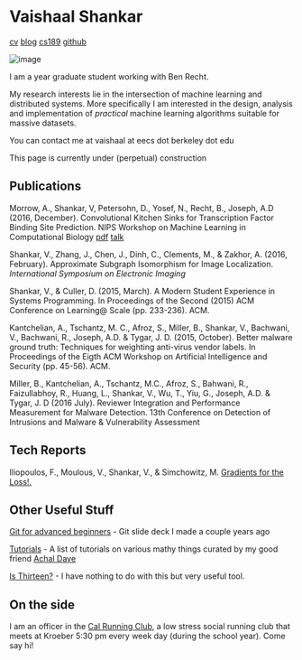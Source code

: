 <head>
<title>Vaishaal Shankar</title>
<meta charset="utf-8">
<meta name="viewport" content="width=device-width, initial-scale=1.0, user-scalable=yes">
<link rel="stylesheet" type="text/css" href="mou.css">
</head>

Vaishaal Shankar
========
[cv](/cv.pdf)
[blog](/blog)
[cs189](/cs189.html)
[github](http://github.com/vaishaal)

![image](http://s17.postimg.org/rxv2qg1v3/image.jpg)


I am a <span id="years" ></span> year graduate student working with Ben Recht.

My research interests lie in the intersection of machine learning and distributed systems.
More specifically I am interested in the design, analysis and implementation of *practical* machine learning algorithms
suitable for massive datasets.








You can contact me at vaishaal at eecs dot berkeley dot edu    

This page is currently under (perpetual) construction




Publications
-------------
Morrow, A., Shankar, V, Petersohn, D., Yosef, N., Recht, B., Joseph, A.D (2016, December). Convolutional Kitchen Sinks for Transcription Factor Binding Site Prediction. NIPS Workshop on Machine Learning in Computational Biology [pdf](/genomics_kitchensinks.pdf) [talk](/genomics_kitchensinks_talk.pdf)

Shankar, V., Zhang, J., Chen, J., Dinh, C., Clements, M., & Zakhor, A. (2016, February). Approximate Subgraph Isomorphism for Image Localization. *International Symposium on Electronic Imaging*

Shankar, V., & Culler, D. (2015, March). A Modern Student Experience in Systems Programming. In Proceedings of the Second (2015) ACM Conference on Learning@ Scale (pp. 233-236). ACM.

Kantchelian, A., Tschantz, M. C., Afroz, S., Miller, B., Shankar, V., Bachwani, V., Bachwani, R., Joseph, A.D. & Tygar, J. D. (2015, October). Better malware ground truth: Techniques for weighting anti-virus vendor labels. In Proceedings of the Eigth ACM Workshop on Artificial Intelligence and Security (pp. 45-56). ACM.


Miller, B., Kantchelian, A., Tschantz, M.C., Afroz, S., Bahwani, R., Faizullabhoy, R., Huang, L., Shankar, V., Wu, T., Yiu, G., Joseph, A.D.  & Tygar, J. D (2016 July).  Reviewer Integration and Performance Measurement for Malware Detection. 13th Conference on Detection of Intrusions and Malware & Vulnerability Assessment

Tech Reports
-------------
Iliopoulos, F., Moulous, V., Shankar, V., & Simchowitz, M. [Gradients for the Loss!.](http://people.eecs.berkeley.edu/~msimchow/GradientsForLoss.pdf)




Other Useful Stuff
------------------
[Git for advanced beginners](https://docs.google.com/presentation/d/1FOOA4Tn9evpPHas0z-o2AM6wrUI_bXXcnepYnQ9TrZ4/pub?start=false&loop=false&delayms=3000)  - Git slide deck I made a couple years ago

[Tutorials](http://www.achaldave.com/tutorials/)  - A list of tutorials on various mathy things curated by my good friend [Achal Dave](http://www.achaldave.com)  

[Is Thirteen?](https://github.com/jezen/is-thirteen)  - I have nothing to do with this but very useful tool.  



On the side
-------------
I am an officer in the [Cal Running Club](http://crc.berkeley.edu), a low stress social running club that meets at Kroeber 5:30 pm every week day (during the
school year). Come say hi!



<script>
  (function(i,s,o,g,r,a,m){i['GoogleAnalyticsObject']=r;i[r]=i[r]||function(){
  (i[r].q=i[r].q||[]).push(arguments)},i[r].l=1*new Date();a=s.createElement(o),
  m=s.getElementsByTagName(o)[0];a.async=1;a.src=g;m.parentNode.insertBefore(a,m)
  })(window,document,'script','//www.google-analytics.com/analytics.js','ga');

  ga('create', 'UA-47546603-1', 'berkeley.edu');
  ga('send', 'pageview');

</script>
<script>
var d = new Date();
var n = d.getFullYear();
var m = d.getMonth();
if (m < 8) {
    n = n - 1
}

var k = n - 2015 + 1
var endings = ["st","nd", "rd","th"]

if (k <= 3) {
      var year = k + endings[k-1]
} else {
      var year = k + endings[3]
}
document.getElementById("years").innerHTML = year
</script>

